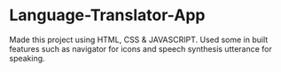 # Language-Translator-App
Made this project using HTML, CSS &amp; JAVASCRIPT.
Used some in built features such as navigator for icons and speech synthesis utterance for speaking.
